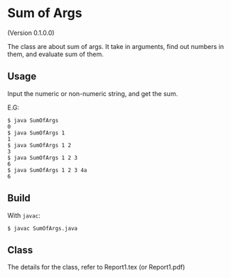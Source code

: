 Sum of Args
===

(Version 0.1.0.0)

The class are about sum of args. It take in arguments, find out numbers in them, and evaluate sum of them.

## Usage

Input the numeric or non-numeric string, and get the sum.

E.G:
```shell
$ java SumOfArgs
0
$ java SumOfArgs 1
1
$ java SumOfArgs 1 2
3
$ java SumOfArgs 1 2 3
6
$ java SumOfArgs 1 2 3 4a
6
```

## Build

With `javac`:

```shell
$ javac SumOfArgs.java
```

## Class

The details for the class, refer to Report1.tex (or Report1.pdf)
